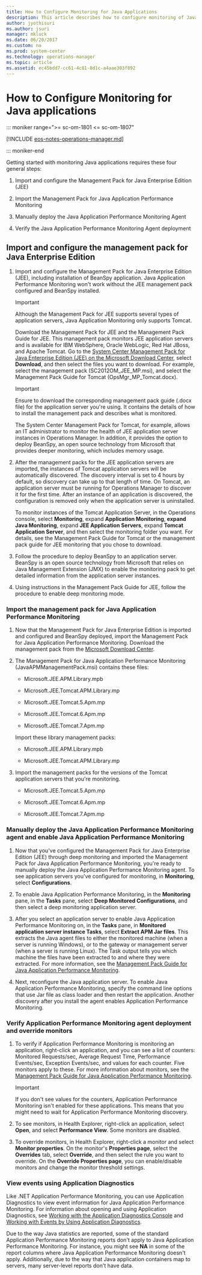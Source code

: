 ```yaml
---
title: How to Configure Monitoring for Java Applications
description: This article describes how to configure monitoring of Java applications with Operations Manager.
author: jyothisuri
ms.author: jsuri
manager: mkluck
ms.date: 06/20/2017
ms.custom: na
ms.prod: system-center
ms.technology: operations-manager
ms.topic: article
ms.assetid: ec45bdd7-cc61-4c81-8d1c-a4aae303f892
---
```


# How to Configure Monitoring for Java applications

::: moniker range=">= sc-om-1801 <= sc-om-1807"

[!INCLUDE [eos-notes-operations-manager.md](../includes/eos-notes-operations-manager.md)]

::: moniker-end

Getting started with monitoring Java applications requires these four general steps:  

1.  Import and configure the Management Pack for Java Enterprise Edition (JEE)

2.  Import the Management Pack for Java Application Performance Monitoring  

3.  Manually deploy the Java Application Performance Monitoring Agent  

4.  Verify the Java Application Performance Monitoring Agent deployment  

## Import and configure the management pack for Java Enterprise Edition

1.  Import and configure the Management Pack for Java Enterprise Edition (JEE), including installation of BeanSpy application. Java Application Performance Monitoring won't work without the JEE management pack configured and BeanSpy installed.  

    > [!IMPORTANT]  
    > Although the Management Pack for JEE supports several types of application servers, Java Application Monitoring only supports Tomcat.  

    Download the Management Pack for JEE and the Management Pack Guide for JEE. This management pack monitors JEE application servers and is available for IBM WebSphere, Oracle WebLogic, Red Hat JBoss, and Apache Tomcat. Go to the [System Center Management Pack for Java Enterprise Edition (JEE) on the Microsoft Download Center](https://www.microsoft.com/download/details.aspx?id=58157), select **Download**, and then select the files you want to download. For example, select the management pack (SC2012OM_JEE_MP.msi), and select the Management Pack Guide for Tomcat (OpsMgr_MP_Tomcat.docx).  

    > [!IMPORTANT]  
    > Ensure to download the corresponding management pack guide (.docx file) for the application server you're using. It contains the details of how to install the management pack and describes what is monitored.  

    The System Center Management Pack for Tomcat, for example, allows an IT administrator to monitor the health of JEE application server instances in Operations Manager. In addition, it provides the option to deploy BeanSpy, an open source technology from Microsoft that provides deeper monitoring, which includes memory usage.  

2.  After the management packs for the JEE application servers are imported, the instances of Tomcat application servers will be automatically discovered. The discovery interval is set to 4 hours by default, so discovery can take up to that length of time. On Tomcat, an application server must be running for Operations Manager to discover it for the first time. After an instance of an application is discovered, the configuration is removed only when the application server is uninstalled.  

    To monitor instances of the Tomcat Application Server, in the Operations console, select **Monitoring**, expand **Application Monitoring**, **expand Java Monitoring**, expand **JEE Application Servers**, expand **Tomcat Application Server**, and then select the monitoring folder you want. For details, see the Management Pack Guide for Tomcat or the management pack guide for JEE monitoring that you chose to download.  

3.  Follow the procedure to deploy BeanSpy to an application server. BeanSpy is an open source technology from Microsoft that relies on Java Management Extension (JMX) to enable the monitoring pack to get detailed information from the application server instances.  

4.  Using instructions in the Management Pack Guide for JEE, follow the procedure to enable deep monitoring mode.  

### Import the management pack for Java Application Performance Monitoring  

1.  Now that the Management Pack for Java Enterprise Edition is imported and configured and BeanSpy deployed, import the Management Pack for Java Application Performance Monitoring. Download the management pack from the [Microsoft Download Center](https://www.microsoft.com/download/details.aspx?id=39709).  

2.  The Management Pack for Java Application Performance Monitoring (JavaAPMManagementPack.msi) contains these files:  

    -   Microsoft.JEE.APM.Library.mpb  

    -   Microsoft.JEE.Tomcat.APM.Library.mp  

    -   Microsoft.JEE.Tomcat.5.Apm.mp  

    -   Microsoft.JEE.Tomcat.6.Apm.mp  

    -   Microsoft.JEE.Tomcat.7.Apm.mp  

    Import these library management packs:  

    -   Microsoft.JEE.APM.Library.mpb  

    -   Microsoft.JEE.Tomcat.APM.Library.mp  

3.  Import the management packs for the versions of the Tomcat application servers that you're monitoring.  

    -   Microsoft.JEE.Tomcat.5.Apm.mp  

    -   Microsoft.JEE.Tomcat.6.Apm.mp  

    -   Microsoft.JEE.Tomcat.7.Apm.mp  

### Manually deploy the Java Application Performance Monitoring agent and enable Java Application Performance Monitoring  

1.  Now that you've configured the Management Pack for Java Enterprise Edition (JEE) through deep monitoring and imported the Management Pack for Java Application Performance Monitoring, you're ready to manually deploy the Java Application Performance Monitoring agent. To see application servers you've configured for monitoring, in **Monitoring**, select **Configurations**.  

2.  To enable Java Application Performance Monitoring, in the **Monitoring** pane, in the **Tasks** pane, select **Deep Monitored Configurations**, and then select a deep monitoring application server.  

3.  After you select an application server to enable Java Application Performance Monitoring on, in the **Tasks** pane, in **Monitored application server instance Tasks**, select **Extract APM Jar files**. This extracts the Java agent files to either the monitored machine (when a server is running Windows), or to the gateway or management server (when a server is running Linux). The Task output tells you which machine the files have been extracted to and where they were extracted. For more information, see the [Management Pack Guide for Java Application Performance Monitoring](/previous-versions/system-center/packs/dn502605(v=technet.10)).  

4.  Next, reconfigure the Java application server. To enable Java Application Performance Monitoring, specify the command line options that use Jar file as class loader and then restart the application. Another discovery after you install the agent enables Application Performance Monitoring.  

### Verify Application Performance Monitoring agent deployment and override monitors  

1.  To verify if Application Performance Monitoring is monitoring an application, right-click an application, and you can see a list of counters: Monitored Requests/sec, Average Request Time, Performance Events/sec, Exception Events/sec, and values for each counter. Five monitors apply to these. For more information about monitors, see the [Management Pack Guide for Java Application Performance Monitoring](/previous-versions/system-center/packs/dn502605(v=technet.10)).  

    > [!IMPORTANT]  
    > If you don't see values for the counters, Application Performance Monitoring isn't enabled for these applications. This means that you might need to wait for Application Performance Monitoring discovery.  

2.  To see monitors, in Health Explorer, right-click an application, select **Open**, and select **Performance View**. Some monitors are disabled.  

3.  To override monitors, in Health Explorer, right-click a monitor and select **Monitor properties**. On the monitor's **Properties page**, select the **Overrides** tab, select **Override**, and then select the rule you want to override. On the **Override Properties page**, you can enable/disable monitors and change the monitor threshold settings.  

### View events using Application Diagnostics  

Like .NET Application Performance Monitoring, you can use Application Diagnostics to view event information for Java Application Performance Monitoring. For information about opening and using Application Diagnostics, see [Working with the Application Diagnostics Console](manage-working-with-the-application-diagnostics-console.md) and [Working with Events by Using Application Diagnostics](manage-working-with-events-using-application-diagnostics.md).  

Due to the way Java statistics are reported, some of the standard Application Performance Monitoring reports don't apply to Java Application Performance Monitoring. For instance, you might see **NA** in some of the report columns where Java Application Performance Monitoring doesn't apply. Additionally, due to the way that Java application containers map to servers, many server-level reports don't have data.
